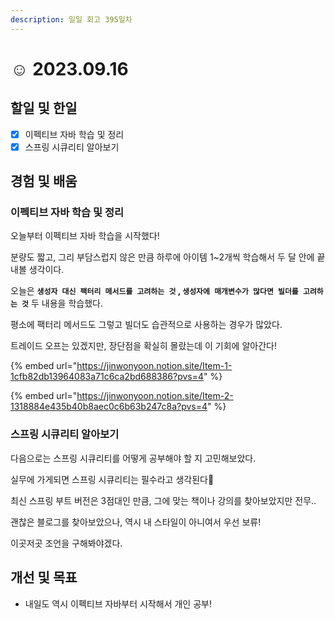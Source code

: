 ```yaml
---
description: 일일 회고 395일차
---
```


# ☺ 2023.09.16

## 할일 및 한일&#x20;

* [x] 이펙티브 자바 학습 및 정리&#x20;
* [x] 스프링 시큐리티 알아보기&#x20;

## 경험 및 배움&#x20;

### 이펙티브 자바 학습 및 정리&#x20;

오늘부터 이펙티브 자바 학습을 시작했다!

분량도 짧고, 그리 부담스럽지 않은 만큼 하루에 아이템 1\~2개씩 학습해서 두 달 안에 끝내볼 생각이다.

오늘은 **`생성자 대신 팩터리 메서드를 고려하는 것` , `생성자에 매개변수가 많다면 빌더를 고려하는 것`** 두 내용을 학습했다.

평소에 팩터리 메서드도 그렇고 빌더도 습관적으로 사용하는 경우가 많았다.

트레이드 오프는 있겠지만, 장단점을 확실히 몰랐는데 이 기회에 알아간다!

{% embed url="https://jinwonyoon.notion.site/Item-1-1cfb82db13964083a71c6ca2bd688386?pvs=4" %}

{% embed url="https://jinwonyoon.notion.site/Item-2-1318884e435b40b8aec0c6b63b247c8a?pvs=4" %}

### 스프링 시큐리티 알아보기&#x20;

다음으로는 스프링 시큐리티를 어떻게 공부해야 할 지 고민해보았다.

실무에 가게되면 스프링 시큐리티는 필수라고 생각된다🥹

최신 스프링 부트 버전은 3점대인 만큼, 그에 맞는 책이나 강의를 찾아보았지만 전무..

괜찮은 블로그를 찾아보았으나, 역시 내 스타일이 아니여서 우선 보류!

이곳저곳 조언을 구해봐야겠다.

## 개선 및 목표&#x20;

* 내일도 역시 이펙티브 자바부터 시작해서 개인 공부!&#x20;
